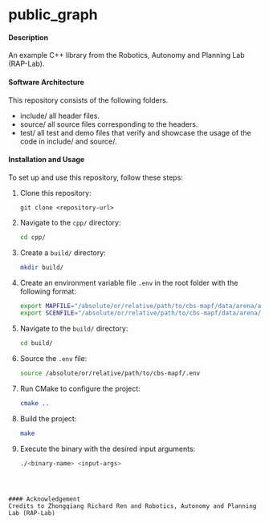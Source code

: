 # public_graph

#### Description
An example C++ library from the Robotics, Autonomy and Planning Lab (RAP-Lab). 

#### Software Architecture
This repository consists of the following folders.
- include/ all header files.
- source/ all source files corresponding to the headers.
- test/ all test and demo files that verify and showcase the usage of the code in include/ and source/.

#### Installation and Usage


To set up and use this repository, follow these steps:

1. Clone this repository:
    ```
    git clone <repository-url>
    ```

2. Navigate to the `cpp/` directory:
    ```bash
    cd cpp/
    ```

3. Create a `build/` directory:
    ```bash
    mkdir build/
    ```

4. Create an environment variable file `.env` in the root folder with the following format:
    ```bash
    export MAPFILE="/absolute/or/relative/path/to/cbs-mapf/data/arena/arena.map"
    export SCENFILE="/absolute/or/relative/path/to/cbs-mapf/data/arena/arena.map.scen"
    ```

5. Navigate to the `build/` directory:
    ```bash
    cd build/
    ```

6. Source the `.env` file:
    ```bash
    source /absolute/or/relative/path/to/cbs-mapf/.env
    ```

7. Run CMake to configure the project:
    ```bash
    cmake ..
    ```

8. Build the project:
    ```bash
    make
    ```

9. Execute the binary with the desired input arguments:
    ```bash
    ./<binary-name> <input-args>
    ```
```



#### Acknowledgement
Credits to Zhongqiang Richard Ren and Robotics, Autonomy and Planning Lab (RAP-Lab)
